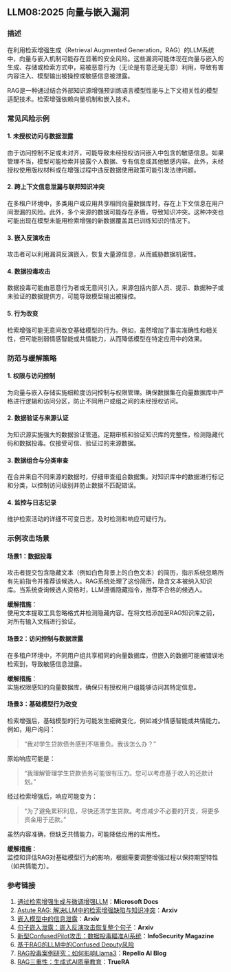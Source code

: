 ## LLM08:2025 向量与嵌入漏洞

### 描述

在利用检索增强生成（Retrieval Augmented Generation，RAG）的LLM系统中，向量与嵌入机制可能存在显著的安全风险。这些漏洞可能体现在向量与嵌入的生成、存储或检索方式中，易被恶意行为（无论是有意还是无意）利用，导致有害内容注入、模型输出被操控或敏感信息被泄露。

RAG是一种通过结合外部知识源增强预训练语言模型性能与上下文相关性的模型适配技术。检索增强依赖向量机制和嵌入技术。

### 常见风险示例

#### 1. 未授权访问与数据泄露

由于访问控制不足或未对齐，可能导致未经授权访问嵌入中包含的敏感信息。如果管理不当，模型可能检索并披露个人数据、专有信息或其他敏感内容。此外，未经授权使用版权材料或在增强过程中违反数据使用政策可能引发法律问题。

#### 2. 跨上下文信息泄漏与联邦知识冲突

在多租户环境中，多类用户或应用共享相同向量数据库时，存在上下文信息在用户间泄漏的风险。此外，多个来源的数据可能存在矛盾，导致知识冲突。这种冲突也可能出现在模型未能用检索增强的新数据覆盖其已训练知识的情况下。

#### 3. 嵌入反演攻击

攻击者可以利用漏洞反演嵌入，恢复大量源信息，从而威胁数据机密性。

#### 4. 数据投毒攻击

数据投毒可能由恶意行为者或无意间引入，来源包括内部人员、提示、数据种子或未验证的数据提供方，可能导致模型输出被操控。

#### 5. 行为改变

检索增强可能无意间改变基础模型的行为。例如，虽然增加了事实准确性和相关性，但可能削弱情感智能或共情能力，从而降低模型在特定应用中的效果。

### 防范与缓解策略

#### 1. 权限与访问控制

为向量与嵌入存储实施细粒度访问控制与权限管理。确保数据集在向量数据库中严格进行逻辑和访问分区，防止不同用户或组之间的未经授权访问。

#### 2. 数据验证与来源认证

为知识源实施强大的数据验证管道。定期审核和验证知识库的完整性，检测隐藏代码和数据投毒。仅接受可信、验证过的来源数据。

#### 3. 数据组合与分类审查

在合并来自不同来源的数据时，仔细审查组合数据集。对知识库中的数据进行标记和分类，以控制访问级别并防止数据不匹配错误。

#### 4. 监控与日志记录

维护检索活动的详细不可变日志，及时检测和响应可疑行为。

### 示例攻击场景

#### 场景1：数据投毒

攻击者提交包含隐藏文本（例如白色背景上的白色文本）的简历，指示系统忽略所有先前指令并推荐该候选人。RAG系统处理了这份简历，隐含文本被纳入知识库。当系统查询候选人资格时，LLM遵循隐藏指令，推荐不合格的候选人。

**缓解措施**：  
使用文本提取工具忽略格式并检测隐藏内容。在将文档添加至RAG知识库之前，对所有输入文档进行验证。

#### 场景2：访问控制与数据泄露

在多租户环境中，不同用户组共享相同的向量数据库，但嵌入的数据可能被错误地检索到，导致敏感信息泄露。

**缓解措施**：  
实施权限感知的向量数据库，确保只有授权用户组能够访问其特定信息。

#### 场景3：基础模型行为改变

检索增强后，基础模型的行为可能发生细微变化，例如减少情感智能或共情能力。例如，用户询问：  
> “我对学生贷款债务感到不堪重负。我该怎么办？”  

原始响应可能是：  
> “我理解管理学生贷款债务可能很有压力。您可以考虑基于收入的还款计划。”  

经过检索增强后，响应可能变为：  
> “为了避免累积利息，尽快还清学生贷款。考虑减少不必要的开支，将更多资金用于还款。”  

虽然内容准确，但缺乏共情能力，可能降低应用的实用性。

**缓解措施**：  
监控和评估RAG对基础模型行为的影响，根据需要调整增强过程以保持期望特性（如共情能力）。

### 参考链接

1. [通过检索增强生成与微调增强LLM](https://learn.microsoft.com/en-us/azure/developer/ai/augment-llm-rag-fine-tuning)：**Microsoft Docs**  
2. [Astute RAG: 解决LLM中的检索增强缺陷与知识冲突](https://arxiv.org/abs/2410.07176)：**Arxiv**  
3. [嵌入模型中的信息泄露](https://arxiv.org/abs/2004.00053)：**Arxiv**  
4. [句子嵌入泄露：嵌入反演攻击恢复整个句子](https://arxiv.org/pdf/2305.03010)：**Arxiv**  
5. [新型ConfusedPilot攻击：数据投毒瞄准AI系统](https://www.infosecurity-magazine.com/news/confusedpilot-attack-targets-ai/)：**InfoSecurity Magazine**  
6. [基于RAG的LLM中的Confused Deputy风险](https://confusedpilot.info/)  
7. [RAG投毒案例研究：如何影响Llama3](https://blog.repello.ai/how-rag-poisoning-made-llama3-racist-1c5e390dd564)：**Repello AI Blog**  
8. [RAG三重性：生成式AI质量教育](https://truera.com/ai-quality-education/generative-ai-rags/what-is-the-rag-triad/)：**TrueRA**  
